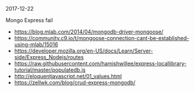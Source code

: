 2017-12-22

Mongo Express fail

- https://blog.mlab.com/2014/04/mongodb-driver-mongoose/
- https://community.c9.io/t/mongoose-connection-cant-be-established-using-mlab/15016
- https://developer.mozilla.org/en-US/docs/Learn/Server-side/Express_Nodejs/routes
- https://raw.githubusercontent.com/hamishwillee/express-locallibrary-tutorial/master/populatedb.js
- http://eloquentjavascript.net/01_values.html
- https://zellwk.com/blog/crud-express-mongodb/